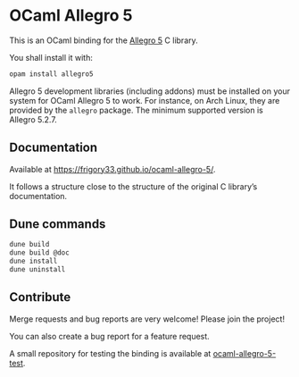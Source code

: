 # OCaml Allegro 5

This is an OCaml binding for the [Allegro 5](https://liballeg.org/) C library.

You shall install it with:
```sh
opam install allegro5
```

Allegro 5 development libraries (including addons) must be installed on your system for OCaml Allegro 5 to work. For instance, on Arch Linux, they are provided by the `allegro` package. The minimum supported version is Allegro 5.2.7.

## Documentation

Available at https://frigory33.github.io/ocaml-allegro-5/.

It follows a structure close to the structure of the original C library’s documentation.

## Dune commands

```sh
dune build
dune build @doc
dune install
dune uninstall
```

## Contribute

Merge requests and bug reports are very welcome! Please join the project!

You can also create a bug report for a feature request.

A small repository for testing the binding is available at [ocaml-allegro-5-test](https://github.com/Frigory33/ocaml-allegro-5-test).
